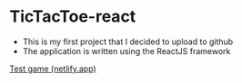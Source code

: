 # TicTacToe-react

- This is my first project that I decided to upload to github
- The application is written using the ReactJS framework

[Test game (netlify.app)](https://shimmering-puffpuff-bce7fb.netlify.app)
